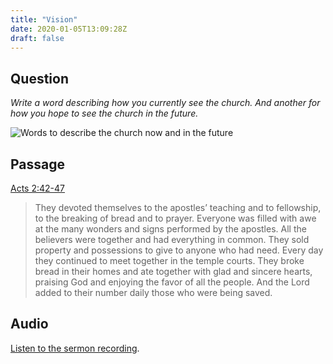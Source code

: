 ```yaml
---
title: "Vision"
date: 2020-01-05T13:09:28Z
draft: false
---
```


## Question
*Write a word describing how you currently see the church. And another for how you hope to see the church in the future.*

![Words to describe the church now and in the future](/images/current-future.jpg)

## Passage
[Acts 2:42-47](https://www.biblegateway.com/passage/?search=acts+2%3A42-47&version=NIV)

> They devoted themselves to the apostles’ teaching and to fellowship, to the breaking of bread and to prayer. Everyone was filled with awe at the many wonders and signs performed by the apostles. All the believers were together and had everything in common. They sold property and possessions to give to anyone who had need. Every day they continued to meet together in the temple courts. They broke bread in their homes and ate together with glad and sincere hearts, praising God and enjoying the favor of all the people. And the Lord added to their number daily those who were being saved.

## Audio
[Listen to the sermon recording](/audio/2020-01-05amActs2.m4a).
